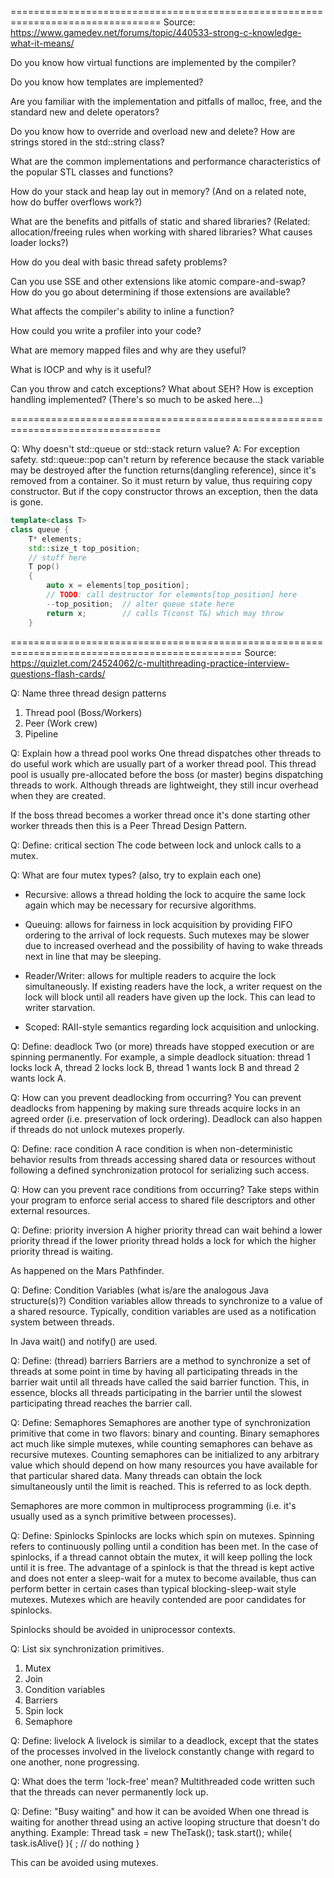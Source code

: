 ================================================================================
Source: https://www.gamedev.net/forums/topic/440533-strong-c-knowledge-what-it-means/

Do you know how virtual functions are implemented by the compiler?

Do you know how templates are implemented?

Are you familiar with the implementation and pitfalls of malloc, free, and the standard new and delete operators?

Do you know how to override and overload new and delete? How are strings stored in the std::string class?

What are the common implementations and performance characteristics of the popular STL classes and functions?

How do your stack and heap lay out in memory? (And on a related note, how do buffer overflows work?)

What are the benefits and pitfalls of static and shared libraries? (Related: allocation/freeing rules when working with shared libraries? What causes loader locks?)

How do you deal with basic thread safety problems?

Can you use SSE and other extensions like atomic compare-and-swap? How do you go about determining if those extensions are available?

What affects the compiler's ability to inline a function?

How could you write a profiler into your code?

What are memory mapped files and why are they useful?

What is IOCP and why is it useful?

Can you throw and catch exceptions? What about SEH? How is exception handling implemented? (There's so much to be asked here...)

================================================================================

Q: Why doesn't std::queue or std::stack return value?
A: For exception safety. 
std::queue::pop can't return by reference because the stack variable may be destroyed after
the function returns(dangling reference), since it's removed from a container. 
So it must return by value, thus requiring copy constructor. But if the copy constructor 
throws an exception, then the data is gone. 
```cpp
template<class T>
class queue {
    T* elements;
    std::size_t top_position;
    // stuff here
    T pop()
    {
        auto x = elements[top_position];
        // TODO: call destructor for elements[top_position] here
        --top_position;  // alter queue state here
        return x;        // calls T(const T&) which may throw
    }
```

==============================================================================================
Source: https://quizlet.com/24524062/c-multithreading-practice-interview-questions-flash-cards/

Q: Name three thread design patterns
1. Thread pool (Boss/Workers)
2. Peer (Work crew)
3. Pipeline

Q: Explain how a thread pool works
One thread dispatches other threads to do useful work which are usually part of a worker thread pool. This thread pool is usually pre-allocated before the boss (or master) begins dispatching threads to work. Although threads are lightweight, they still incur overhead when they are created.

If the boss thread becomes a worker thread once it's done starting other worker threads then this is a Peer Thread Design Pattern.

Q: Define: critical section
The code between lock and unlock calls to a mutex.

Q: What are four mutex types? (also, try to explain each one)
- Recursive: allows a thread holding the lock to acquire the same lock again which may be necessary for recursive algorithms.

- Queuing: allows for fairness in lock acquisition by providing FIFO ordering to the arrival of lock requests. Such mutexes may be slower due to increased overhead and the possibility of having to wake threads next in line that may be sleeping.

- Reader/Writer: allows for multiple readers to acquire the lock simultaneously. If existing readers have the lock, a writer request on the lock will block until all readers have given up the lock. This can lead to writer starvation.

- Scoped: RAII-style semantics regarding lock acquisition and unlocking.

Q: Define: deadlock
Two (or more) threads have stopped execution or are spinning permanently. For example, a simple deadlock situation: thread 1 locks lock A, thread 2 locks lock B, thread 1 wants lock B and thread 2 wants lock A.

Q: How can you prevent deadlocking from occurring?
You can prevent deadlocks from happening by making sure threads acquire locks in an agreed order (i.e. preservation of lock ordering). Deadlock can also happen if threads do not unlock mutexes properly.

Q: Define: race condition
A race condition is when non-deterministic behavior results from threads accessing shared data or resources without following a defined synchronization protocol for serializing such access.

Q: How can you prevent race conditions from occurring?
Take steps within your program to enforce serial access to shared file descriptors and other external resources.

Q: Define: priority inversion
A higher priority thread can wait behind a lower priority thread if the lower priority thread holds a lock for which the higher priority thread is waiting.

As happened on the Mars Pathfinder.

Q: Define: Condition Variables (what is/are the analogous Java structure(s)?)
Condition variables allow threads to synchronize to a value of a shared resource. Typically, condition variables are used as a notification system between threads.

In Java wait() and notify() are used.

Q: Define: (thread) barriers
Barriers are a method to synchronize a set of threads at some point in time by having all participating threads in the barrier wait until all threads have called the said barrier function. This, in essence, blocks all threads participating in the barrier until the slowest participating thread reaches the barrier call.

Q: Define: Semaphores
Semaphores are another type of synchronization primitive that come in two flavors: binary and counting. Binary semaphores act much like simple mutexes, while counting semaphores can behave as recursive mutexes. Counting semaphores can be initialized to any arbitrary value which should depend on how many resources you have available for that particular shared data. Many threads can obtain the lock simultaneously until the limit is reached. This is referred to as lock depth. 

Semaphores are more common in multiprocess programming (i.e. it's usually used as a synch primitive between processes).

Q: Define: Spinlocks
Spinlocks are locks which spin on mutexes. Spinning refers to continuously polling until a condition has been met. In the case of spinlocks, if a thread cannot obtain the mutex, it will keep polling the lock until it is free. The advantage of a spinlock is that the thread is kept active and does not enter a sleep-wait for a mutex to become available, thus can perform better in certain cases than typical blocking-sleep-wait style mutexes. Mutexes which are heavily contended are poor candidates for spinlocks. 

Spinlocks should be avoided in uniprocessor contexts.

Q: List six synchronization primitives.
1. Mutex
2. Join
3. Condition variables
4. Barriers
5. Spin lock
6. Semaphore

Q: Define: livelock
A livelock is similar to a deadlock, except that the states of the processes involved in the livelock constantly change with regard to one another, none progressing.

Q: What does the term 'lock-free' mean?
Multithreaded code written such that the threads can never permanently lock up.

Q: Define: "Busy waiting" and how it can be avoided
When one thread is waiting for another thread using an active looping structure that doesn't do anything. Example: 
Thread task = new TheTask();
task.start();
while( task.isAlive() ){
; // do nothing
}

This can be avoided using mutexes.
